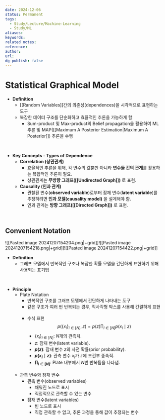 ```yaml
---
date: 2024-12-06
status: Permanent
tags:
  - Study/Lecture/Machine-Learning
  - Study/ML
aliases: 
keywords: 
related notes: 
reference: 
author: 
url: 
dg-publish: false
---
```

# Statistical Graphical Model
- **Definition**
	- [[Random Variables]]간의 의존성(dependences)을 시각적으로 표현하는 도구
	- 복잡한 데이터 구조를 단순화하고 효율적인 추론을 가능하게 함
		- Sum-product 및 Max-product의 Belief propagation을 활용하여 ML 추론 및 MAP([[Maximum A Posterior Estimation|Maximum A Posterior]]) 추론을 수행

<br>

- **Key Concepts - Types of Dependence**
	- **Correlation (상관관계)**
	    - 효율적인 추론을 위해, 각 변수의 값뿐만 아니라 **변수들 간의 관계**를 활용하는 복합적인 추론이 필요.
	    - 상관관계는 **무방향 그래프([[Undirected Graph]])** 로 표현.
	- **Causality (인과 관계)**
	    - 관찰된 변수(**observed variable**)로부터 잠재 변수(**latent variable**)를 추정하려면 **인과 모델(causality model)** 을 설계해야 함.
	    - 인과 관계는 **방향 그래프([[Directed Graph]])** 로 표현.

<br>

## Convenient Notation

![[Pasted image 20241207154204.png|+grid]]![[Pasted image 20241207154218.png|+grid]]![[Pasted image 20241207154422.png|+grid]]

- **Definition**
	- 그래프 모델에서 반복적인 구조나 복잡한 확률 모델을 간단하게 표현하기 위해 사용되는 표기법

<br>

- **Principle**
	- Plate Notation
		- 반복적인 구조를 그래프 모델에서 간단하게 나타내는 도구
		- 같은 구조가 여러 번 반복되는 경우, 직사각형 박스를 사용해 간결하게 표현<br><br>
		- 수식 표현
		  $$p(\{x_i\}_{i \in [N]}, z) = p(z) \prod_{i \in [N]} p(x_i \mid z)$$
			- $\{x_i\}_{i \in [N]}$: $N$개의 관측치.
			- $z$: 잠재 변수(latent variable).
			- **$p(z)$**: 잠재 변수 $z$의 사전 확률(prior probability).
			- **$p(x_i \mid z)$**: 관측 변수 $x_i$가 $z$에 조건부 종속적.
			- **$\prod_{i \in [N]}$**: Plate 내부에서 $N$번 반복됨을 나타냄.<br><br>
	- 관측 변수와 잠재 변수
		- 관측 변수(observed variables)
			- 채워진 노드로 표시
			- 직접적으로 관측할 수 있는 변수
		- 잠재 변수(latent variables)
			- 빈 노드로 표시
			- 직접 관측할 수 없고, 추론 과정을 통해 값이 추정되는 변수

